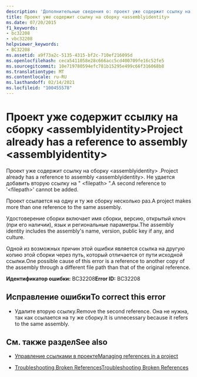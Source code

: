 ```yaml
---
description: 'Дополнительные сведения о: проект уже содержит ссылку на сборку <assemblyidentity>'
title: Проект уже содержит ссылку на сборку <assemblyidentity>
ms.date: 07/20/2015
f1_keywords:
- bc32208
- vbc32208
helpviewer_keywords:
- BC32208
ms.assetid: a9f73a2c-5135-4315-bf2c-710ef216095d
ms.openlocfilehash: ceca5411058e28c666acc5cd400709fe16c52fe5
ms.sourcegitcommit: 10e719780594efc781b15295e499c66f316068b8
ms.translationtype: MT
ms.contentlocale: ru-RU
ms.lasthandoff: 02/14/2021
ms.locfileid: "100455578"
---
```

# <a name="project-already-has-a-reference-to-assembly-assemblyidentity"></a><span data-ttu-id="94096-103">Проект уже содержит ссылку на сборку \<assemblyidentity></span><span class="sxs-lookup"><span data-stu-id="94096-103">Project already has a reference to assembly \<assemblyidentity></span></span>

<span data-ttu-id="94096-104">Проект уже содержит ссылку на сборку \<assemblyidentity> .</span><span class="sxs-lookup"><span data-stu-id="94096-104">Project already has a reference to assembly \<assemblyidentity>.</span></span> <span data-ttu-id="94096-105">Не удается добавить вторую ссылку на " \<filepath> ".</span><span class="sxs-lookup"><span data-stu-id="94096-105">A second reference to '\<filepath>' cannot be added.</span></span>  
  
 <span data-ttu-id="94096-106">Проект ссылается на одну и ту же сборку несколько раз.</span><span class="sxs-lookup"><span data-stu-id="94096-106">A project makes more than one reference to the same assembly.</span></span>  
  
 <span data-ttu-id="94096-107">Удостоверение сборки включает имя сборки, версию, открытый ключ (при его наличии), язык и региональные параметры.</span><span class="sxs-lookup"><span data-stu-id="94096-107">The assembly identity includes the assembly's name, version, public key if any, and culture.</span></span>  
  
 <span data-ttu-id="94096-108">Одной из возможных причин этой ошибки является ссылка на другую копию этой сборки через путь, который отличается от пути исходной ссылки.</span><span class="sxs-lookup"><span data-stu-id="94096-108">One possible cause of this error is a reference to another copy of the assembly through a different file path than that of the original reference.</span></span>  
  
 <span data-ttu-id="94096-109">**Идентификатор ошибки:** BC32208</span><span class="sxs-lookup"><span data-stu-id="94096-109">**Error ID:** BC32208</span></span>  
  
## <a name="to-correct-this-error"></a><span data-ttu-id="94096-110">Исправление ошибки</span><span class="sxs-lookup"><span data-stu-id="94096-110">To correct this error</span></span>  
  
- <span data-ttu-id="94096-111">Удалите вторую ссылку.</span><span class="sxs-lookup"><span data-stu-id="94096-111">Remove the second reference.</span></span> <span data-ttu-id="94096-112">Она не нужна, так как ссылается на ту же сборку.</span><span class="sxs-lookup"><span data-stu-id="94096-112">It is unnecessary because it refers to the same assembly.</span></span>  
  
## <a name="see-also"></a><span data-ttu-id="94096-113">См. также раздел</span><span class="sxs-lookup"><span data-stu-id="94096-113">See also</span></span>

- [<span data-ttu-id="94096-114">Управление ссылками в проекте</span><span class="sxs-lookup"><span data-stu-id="94096-114">Managing references in a project</span></span>](/visualstudio/ide/managing-references-in-a-project)

- [<span data-ttu-id="94096-115">Troubleshooting Broken References</span><span class="sxs-lookup"><span data-stu-id="94096-115">Troubleshooting Broken References</span></span>](/visualstudio/ide/troubleshooting-broken-references)

